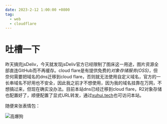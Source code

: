 ```yaml
---
date: 2023-2-12 1:00:00 +0800
tag:
  - web
  - cloudflare
---
```

# 吐槽一下

昨天搞完jsDeliv，今天就发现jsDeliv官方已经限制了图床这一用途，图片资源全部直连GitHub而不再缓存。cloud flare是有提供免费的*对象存储服务(OSS)*，但奈何需要把域名的dns迁移到cloud flare，否则就无法使用自定义域名，官方的一长串域名不好用也不安全，因此我之前才不想使用，因为我的域名挂靠在万网，不想搞过来，但现在确实没办法。目前本站dns已经迁移到cloud flare，R2对象存储也配置好了，顺便配置了显式URL转发，通过[xuhui.tech](//xuhui.tech)也可访问本站。

随便来张表情包：

![高爆狗](https://oss.xuhui.tech/image/%E9%AB%98%E7%88%86%E7%8B%97.jpeg)
